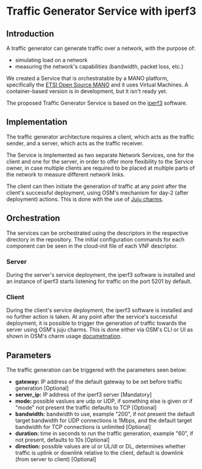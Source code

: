 # Traffic Generator Service with iperf3

## Introduction
A traffic generator can generate traffic over a network, with the purpose of:
* simulating load on a network
* measuring the network's capabilities (bandwidth, packet loss, etc.)

We created a Service that is orchestratable by a MANO platform, specifically the [ETSI Open Source MANO](https://osm.etsi.org/) and it uses Virtual Machines. A container-based version is in development, but it isn't ready yet. 

The proposed Traffic Generator Service is based on the [iperf3](https://iperf.fr/) software. 

## Implementation
The traffic generator architecture requires a client, which acts as the traffic sender, and a server, which acts as the traffic receiver.

The Service is implemented as two separate Network Services, one for the client and one for the server, in order to offer more flexibility to the Service owner, in case multiple clients are required to be placed at multiple parts of the network to measure different network links.

The client can then initiate the generation of traffic at any point after the client's successful deployment, using OSM's mechanism for day-2 (after deployment) actions. This is done with the use of [Juju charms](https://osm.etsi.org/docs/user-guide/latest/05-osm-usage.html?highlight=charms#understanding-day-1-and-day-2-operations).

## Orchestration
The services can be orchestrated using the descriptors in the respective directory in the repository. The initial configuration commands for each component can be seen in the cloud-init file of each VNF descriptor. 

### Server
During the server's service deployment, the iperf3 software is installed and an instance of iperf3 starts listening for traffic on the port 5201 by default. 

### Client
During the client's service deployment, the iperf3 software is installed and no further action is taken. At any point after the service's successful deployment, it is possible to trigger the generation of traffic towards the server using OSM's juju charms. This is done either via OSM's CLI or UI as shown in OSM's charm usage [documetnation](https://osm.etsi.org/docs/user-guide/latest/05-osm-usage.html?highlight=charms#understanding-day-1-and-day-2-operations).

## Parameters
The traffic generation can be triggered with the parameters seen below:
* **gateway:** IP address of the default gateway to be set before traffic generation [Optional]
* **server_ip:** IP address of the iperf3 server [Mandatory]
* **mode:** possible vaslues are udp or UDP, if something else is given or if "mode" not present the traffic defaults to TCP [Optional]
* **bandwidth:** bandwidth to use, example "200", if not present the default target bandwidth for UDP connections is 1Mbps, and the default target bandwidth for TCP connections is unlimited [Optional]
* **duration:** time in seconds to run the traffic generation, example "60", if not present, defaults to 10s [Optional]
* **direction:** possible values are ul or UL/dl or DL, determines whether traffic is uplink or downlink relative to the client, default is downlink (from server to client) [Optional]
